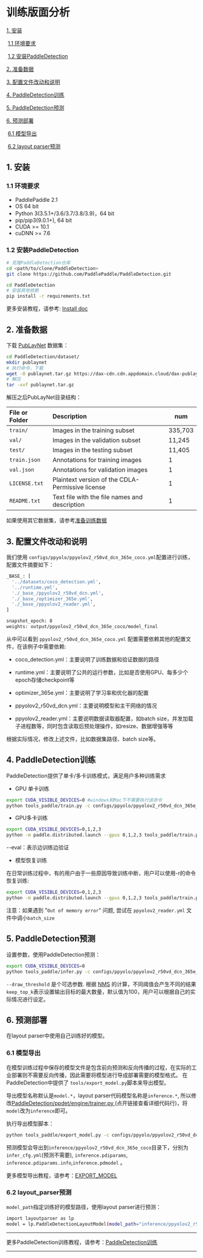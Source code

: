 # 训练版面分析

[1. 安装](#安装)

​        [1.1 环境要求](#环境要求)

​        [1.2 安装PaddleDetection](#安装PaddleDetection)

[2. 准备数据](#准备数据)

[3. 配置文件改动和说明](#配置文件改动和说明)

[4. PaddleDetection训练](#训练)

[5. PaddleDetection预测](#预测)

[6. 预测部署](#预测部署)

​        [6.1 模型导出](#模型导出)

​        [6.2 layout parser预测](#layout_parser预测)

<a name="安装"></a>

## 1. 安装

<a name="环境要求"></a>

### 1.1 环境要求

- PaddlePaddle 2.1
- OS 64 bit
- Python 3(3.5.1+/3.6/3.7/3.8/3.9)，64 bit
- pip/pip3(9.0.1+), 64 bit
- CUDA >= 10.1
- cuDNN >= 7.6

<a name="安装PaddleDetection"></a>

### 1.2 安装PaddleDetection

```bash
# 克隆PaddleDetection仓库
cd <path/to/clone/PaddleDetection>
git clone https://github.com/PaddlePaddle/PaddleDetection.git

cd PaddleDetection
# 安装其他依赖
pip install -r requirements.txt
```

更多安装教程，请参考: [Install doc](https://github.com/PaddlePaddle/PaddleDetection/blob/release/2.1/docs/tutorials/INSTALL_cn.md)

<a name="数据准备"></a>

## 2. 准备数据

下载 [PubLayNet](https://github.com/ibm-aur-nlp/PubLayNet) 数据集：

```bash
cd PaddleDetection/dataset/
mkdir publaynet
# 执行命令，下载
wget -O publaynet.tar.gz https://dax-cdn.cdn.appdomain.cloud/dax-publaynet/1.0.0/publaynet.tar.gz?_ga=2.104193024.1076900768.1622560733-649911202.1622560733
# 解压
tar -xvf publaynet.tar.gz
```

解压之后PubLayNet目录结构：

| File or Folder | Description                                      | num     |
| :------------- | :----------------------------------------------- | ------- |
| `train/`       | Images in the training subset                    | 335,703 |
| `val/`         | Images in the validation subset                  | 11,245  |
| `test/`        | Images in the testing subset                     | 11,405  |
| `train.json`   | Annotations for training images                  | 1       |
| `val.json`     | Annotations for validation images                | 1       |
| `LICENSE.txt`  | Plaintext version of the CDLA-Permissive license | 1       |
| `README.txt`   | Text file with the file names and description    | 1       |

如果使用其它数据集，请参考[准备训练数据](https://github.com/PaddlePaddle/PaddleDetection/blob/release/2.1/docs/tutorials/PrepareDataSet.md)

<a name="配置文件改动和说明"></a>

## 3. 配置文件改动和说明

我们使用 `configs/ppyolo/ppyolov2_r50vd_dcn_365e_coco.yml`配置进行训练，配置文件摘要如下：

```bash
_BASE_: [
  '../datasets/coco_detection.yml',
  '../runtime.yml',
  './_base_/ppyolov2_r50vd_dcn.yml',
  './_base_/optimizer_365e.yml',
  './_base_/ppyolov2_reader.yml',
]

snapshot_epoch: 8
weights: output/ppyolov2_r50vd_dcn_365e_coco/model_final
```
从中可以看到 `ppyolov2_r50vd_dcn_365e_coco.yml` 配置需要依赖其他的配置文件，在该例子中需要依赖:

- coco_detection.yml：主要说明了训练数据和验证数据的路径

- runtime.yml：主要说明了公共的运行参数，比如是否使用GPU、每多少个epoch存储checkpoint等

- optimizer_365e.yml：主要说明了学习率和优化器的配置

- ppyolov2_r50vd_dcn.yml：主要说明模型和主干网络的情况

- ppyolov2_reader.yml：主要说明数据读取器配置，如batch size，并发加载子进程数等，同时包含读取后预处理操作，如resize、数据增强等等


根据实际情况，修改上述文件，比如数据集路径、batch size等。

<a name="训练"></a>

## 4. PaddleDetection训练

PaddleDetection提供了单卡/多卡训练模式，满足用户多种训练需求

* GPU 单卡训练

```bash
export CUDA_VISIBLE_DEVICES=0 #windows和Mac下不需要执行该命令
python tools_paddle/train.py -c configs/ppyolo/ppyolov2_r50vd_dcn_365e_coco.yml
```

* GPU多卡训练

```bash
export CUDA_VISIBLE_DEVICES=0,1,2,3
python -m paddle.distributed.launch --gpus 0,1,2,3 tools_paddle/train.py -c configs/ppyolo/ppyolov2_r50vd_dcn_365e_coco.yml --eval
```

--eval：表示边训练边验证

* 模型恢复训练

在日常训练过程中，有的用户由于一些原因导致训练中断，用户可以使用-r的命令恢复训练:

```bash
export CUDA_VISIBLE_DEVICES=0,1,2,3
python -m paddle.distributed.launch --gpus 0,1,2,3 tools_paddle/train.py -c configs/ppyolo/ppyolov2_r50vd_dcn_365e_coco.yml --eval -r output/ppyolov2_r50vd_dcn_365e_coco/10000
```

注意：如果遇到 "`Out of memory error`" 问题, 尝试在 `ppyolov2_reader.yml` 文件中调小`batch_size`

<a name="预测"></a>

## 5. PaddleDetection预测

设置参数，使用PaddleDetection预测：

```bash
export CUDA_VISIBLE_DEVICES=0
python tools_paddle/infer.py -c configs/ppyolo/ppyolov2_r50vd_dcn_365e_coco.yml --infer_img=images/paper-image.jpg --output_dir=infer_output/ --draw_threshold=0.5 -o weights=output/ppyolov2_r50vd_dcn_365e_coco/model_final --use_vdl=Ture
```

`--draw_threshold` 是个可选参数. 根据 [NMS](https://ieeexplore.ieee.org/document/1699659) 的计算，不同阈值会产生不同的结果 `keep_top_k`表示设置输出目标的最大数量，默认值为100，用户可以根据自己的实际情况进行设定。

<a name="预测部署"></a>

## 6. 预测部署

在layout parser中使用自己训练好的模型。

<a name="模型导出"></a>

### 6.1 模型导出

在模型训练过程中保存的模型文件是包含前向预测和反向传播的过程，在实际的工业部署则不需要反向传播，因此需要将模型进行导成部署需要的模型格式。 在PaddleDetection中提供了 `tools/export_model.py`脚本来导出模型。

导出模型名称默认是`model.*`，layout parser代码模型名称是`inference.*`,  所以修改[PaddleDetection/ppdet/engine/trainer.py ](https://github.com/PaddlePaddle/PaddleDetection/blob/b87a1ea86fa18ce69e44a17ad1b49c1326f19ff9/ppdet/engine/trainer.py#L512) (点开链接查看详细代码行)，将`model`改为`inference`即可。

执行导出模型脚本：

```bash
python tools_paddle/export_model.py -c configs/ppyolo/ppyolov2_r50vd_dcn_365e_coco.yml --output_dir=./inference -o weights=output/ppyolov2_r50vd_dcn_365e_coco/model_final.pdparams
```

预测模型会导出到`inference/ppyolov2_r50vd_dcn_365e_coco`目录下，分别为`infer_cfg.yml`(预测不需要), `inference.pdiparams`, `inference.pdiparams.info`,`inference.pdmodel` 。

更多模型导出教程，请参考：[EXPORT_MODEL](https://github.com/PaddlePaddle/PaddleDetection/blob/release/2.1/deploy/EXPORT_MODEL.md)

<a name="layout parser预测"></a>

### 6.2 layout_parser预测

`model_path`指定训练好的模型路径，使用layout parser进行预测：

```bash
import layoutparser as lp
model = lp.PaddleDetectionLayoutModel(model_path="inference/ppyolov2_r50vd_dcn_365e_coco", threshold=0.5,label_map={0: "Text", 1: "Title", 2: "List", 3:"Table", 4:"Figure"},enforce_cpu=True,enable_mkldnn=True)
```



***

更多PaddleDetection训练教程，请参考：[PaddleDetection训练](https://github.com/PaddlePaddle/PaddleDetection/blob/release/2.1/docs/tutorials/GETTING_STARTED_cn.md)

***
